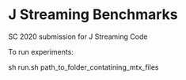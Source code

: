 # J Streaming Benchmarks
SC 2020 submission for J Streaming Code

To run experiments:

sh run.sh path_to_folder_contatining_mtx_files
